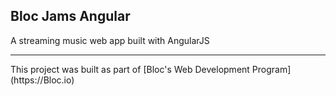 ## Bloc Jams Angular

A streaming music web app built with AngularJS

<hr>
This project was built as part of [Bloc's Web Development Program](https://Bloc.io)

